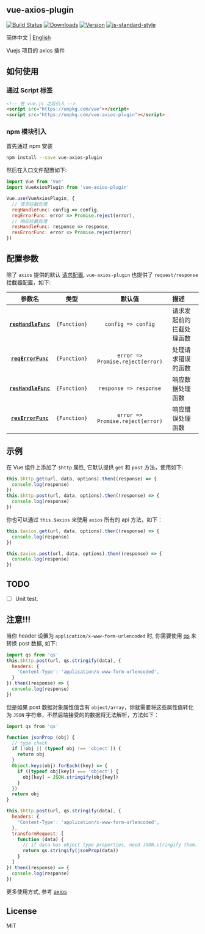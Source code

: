 ## vue-axios-plugin

[![Build Status](https://travis-ci.org/yugasun/vue-axios-plugin.svg?branch=master)](https://travis-ci.org/yugasun/vue-axios-plugin)
<a href="https://www.npmjs.com/package/vue-axios-plugin"><img src="https://img.shields.io/npm/dm/vue-axios-plugin.svg" alt="Downloads"></a>
<a href="https://www.npmjs.com/package/vue-axios-plugin"><img src="https://img.shields.io/npm/v/vue-axios-plugin.svg" alt="Version"></a>
[![js-standard-style](https://img.shields.io/badge/code%20style-standard-brightgreen.svg)](http://standardjs.com)

简体中文 | [English](./README.md)

Vuejs 项目的 axios 插件

## 如何使用

### 通过 Script 标签

```html
<!-- 在 vue.js 之后引入 -->
<script src="https://unpkg.com/vue"></script>
<script src="https://unpkg.com/vue-axios-plugin"></script>
```

### npm 模块引入

首先通过 npm 安装

```bash
npm install --save vue-axios-plugin
```

然后在入口文件配置如下:

```javascript
import Vue from 'Vue'
import VueAxiosPlugin from 'vue-axios-plugin'

Vue.use(VueAxiosPlugin, {
  // 请求拦截处理
  reqHandleFunc: config => config,
  reqErrorFunc: error => Promise.reject(error),
  // 响应拦截处理
  resHandleFunc: response => response,
  resErrorFunc: error => Promise.reject(error)
})
```

## 配置参数

除了 `axios` 提供的默认 [请求配置](https://github.com/axios/axios#request-config), `vue-axios-plugin` 也提供了 `request/response` 拦截器配置，如下:

|参数名|类型|默认值|描述|
|:--:|:--:|:-----:|:----------|
|**[`reqHandleFunc`](#)**|`{Function}`|`config => config`|请求发起前的拦截处理函数|
|**[`reqErrorFunc`](#)**|`{Function}`|`error => Promise.reject(error)`|处理请求错误的函数|
|**[`resHandleFunc`](#)**|`{Function}`|`response => response`|响应数据处理函数|
|**[`resErrorFunc`](#)**|`{Function}`|`error => Promise.reject(error)`| 响应错误处理函数 |

## 示例

在 Vue 组件上添加了 `$http` 属性, 它默认提供 `get` 和 `post` 方法，使用如下:

```javascript
this.$http.get(url, data, options).then((response) => {
  console.log(response)
})
this.$http.post(url, data, options).then((response) => {
  console.log(response)
})
```

你也可以通过 `this.$axios` 来使用 `axios` 所有的 api 方法，如下：

```javascript
this.$axios.get(url, data, options).then((response) => {
  console.log(response)
})

this.$axios.post(url, data, options).then((response) => {
  console.log(response)
})
```

## TODO

- [ ] Unit test.

## 注意!!!

当你 header 设置为 `application/x-www-form-urlencoded` 时, 你需要使用 [qs](https://github.com/ljharb/qs) 来转换 post 数据, 如下:

```js
import qs from 'qs'
this.$http.post(url, qs.stringify(data), {
  headers: {
    'Content-Type': 'application/x-www-form-urlencoded',
  }
}).then((response) => {
  console.log(response)
})
```

但是如果 post 数据对象属性值含有 `object/array`，你就需要将这些属性值转化为 `JSON` 字符串，不然后端接受的的数据将无法解析，方法如下：

```js
import qs from 'qs'

function jsonProp (obj) {
  // type check
  if (!obj || (typeof obj !== 'object')) {
    return obj
  }
  Object.keys(obj).forEach((key) => {
    if ((typeof obj[key]) === 'object') {
      obj[key] = JSON.stringify(obj[key])
    }
  })
  return obj
}

this.$http.post(url, qs.stringify(data), {
  headers: {
    'Content-Type': 'application/x-www-form-urlencoded',
  },
  transformRequest: [
    function (data) {
      // if data has object type properties, need JSON.stringify them.
      return qs.stringify(jsonProp(data))
    }
  ]
}).then((response) => {
  console.log(response)
})
```

更多使用方式, 参考 [axios](https://github.com/mzabriskie/axios)

## License

MIT
